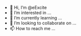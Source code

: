 - 👋 Hi, I’m @eExcite
- 👀 I’m interested in ...
- 🌱 I’m currently learning ...
- 💞️ I’m looking to collaborate on ...
- 📫 How to reach me ...

<!---
eExcite/eExcite is a ✨ special ✨ repository because its `README.md` (this file) appears on your GitHub profile.
You can click the Preview link to take a look at your changes.
--->
